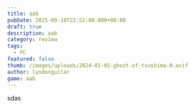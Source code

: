 ```yaml
---
title: aab
pubDate: 2025-09-18T22:52:00.000+08:00
draft: true
description: aab
category: review
tags:
  - PC
featured: false
thumb: /images/uploads/2024-01-01-ghost-of-tsushima-0.avif
author: lyndonguitar
game: aab
---
```

sdas
